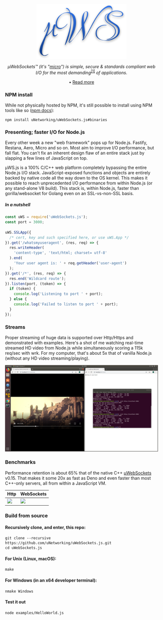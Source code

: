 <div align="center">
<img src="misc/logo.svg" height="180" />

*µWebSockets™ (it's "[micro](https://en.wikipedia.org/wiki/Micro-)") is simple, secure & standards compliant web I/O for the most demanding*<sup>[[1]](benchmarks)</sup> *of applications.*

• [Read more](misc/READMORE.md)

</div>


### NPM install
While not physically hosted by NPM, it's still possible to install using NPM tools like so ([npm docs](https://docs.npmjs.com/cli/install)):

```
npm install uNetworking/uWebSockets.js#binaries
```

### Presenting; faster I/O for Node.js
Every other week a new "web framework" pops up for Node.js. Fastify, Restana, Aero, Micro and so on. Most aim to improve I/O performance, but fall flat. You can't fix an inherent design flaw of an entire stack just by slapping a few lines of JavaScript on top.

µWS.js is a 100% C/C++ web platform completely bypassing the entire Node.js I/O stack. JavaScript-exposed functions and objects are entirely backed by native code all the way down to the OS kernel. This makes it possible to reach unprecedented I/O performance from within Node.js (or any stand-alone V8 build). This stack is, within Node.js, faster than gorilla/websocket for Golang even on an SSL-vs-non-SSL basis.

##### In a nutshell
```javascript
const uWS = require('uWebSockets.js');
const port = 3000;

uWS.SSLApp({
  /* cert, key and such specified here, or use uWS.App */
}).get('/whatsmyuseragent', (res, req) => {
  res.writeHeader(
    'content-type', 'text/html; charset= utf-8'
  ).end(
    'Your user agent is: ' + req.getHeader('user-agent')
  );
}).get('/*', (res, req) => {
  res.end('Wildcard route');
}).listen(port, (token) => {
  if (token) {
    console.log('Listening to port ' + port);
  } else {
    console.log('Failed to listen to port ' + port);
  }
});
```

### Streams
Proper streaming of huge data is supported over Http/Https and demonstrated with examples. Here's a shot of me watching real-time streamed HD video from Node.js while simultaneously scoring a 115k req/sec with wrk. For my computer, that's about 5x that of vanilla Node.js (without any HD video streaming/playing).

![](misc/streaming.png)

### Benchmarks
Performance retention is about 65% that of the native C++ [µWebSockets](https://github.com/uNetworking/uWebSockets) v0.15. That makes it some 20x as fast as Deno and even faster than most C++-only servers, all from within a JavaScript VM.

Http | WebSockets
--- | ---
![](https://github.com/uNetworking/uWebSockets/blob/master/misc/bigshot_lineup.png) | ![](https://github.com/uNetworking/uWebSockets/blob/master/misc/websocket_lineup.png)

### Build from source
#### Recursively clone, and enter, this repo:
```
git clone --recursive https://github.com/uNetworking/uWebSockets.js.git
cd uWebSockets.js
```
#### For Unix (Linux, macOS):
```
make
```
#### For Windows (in an x64 developer terminal):
```
nmake Windows
```
#### Test it out
```
node examples/HelloWorld.js
```
